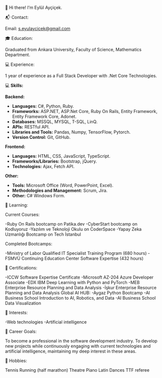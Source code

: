 👋 Hi there! I’m Eylül Ayçiçek.

📬 Contact:

Email: s.eyulaycicek@gmail.com

🎓 Education:

Graduated from Ankara University, Faculty of Science, Mathematics Department.

💻 Experience:

1 year of experience as a Full Stack Developer with .Net Core Technologies.

💻 **Skills:**

**Backend:**
- **Languages:** C#, Python, Ruby.
- **Frameworks:** ASP.NET, ASP.Net Core, Ruby On Rails, Entity Framework, Entity Framework Core, Adonet.
- **Databases:** MSSQL, MYSQL, T-SQL, LinQ.
- **APIs:** RESTful API.
- **Libraries and Tools:** Pandas, Numpy, TensorFlow, Pytorch.
- **Version Control:** Git, GitHub.

**Frontend:**
- **Languages:** HTML, CSS, JavaScript, TypeScript.
- **Frameworks/Libraries:** Bootstrap, jQuery.
- **Technologies:** Ajax, Fetch API.

**Other:**
- **Tools:** Microsoft Office (Word, PowerPoint, Excel).
- **Methodologies and Management:** Scrum, Jira.
- **Other:** C# Windows Form.


🌱 Learning:

Current Courses:

-Ruby On Rails bootcamp on Patika.dev
-CyberStart bootcamp on Kodluyoruz
-Yazılım ve Teknoloji Okulu on CoderSpace
-Yapay Zeka Uzmanlığı Bootcamp on Tech İstanbul

Completed Bootcamps:

-Ministry of Labor Qualified IT Specialist Training Program (680 hours)
-FSMVÜ Continuing Education Center Software Expertise (432 hours)

📜 Certifications:

-ICCW Software Expertise Certificate
-Microsoft AZ-204 Azure Developer Associate
-EDX IBM Deep Learning with Python and PyTorch
-MEB Enterprise Resource Planning and Data Analysis
-İşkur Enterprise Resource Planning and Data Analysis
Global AI HUB:
-Aygaz Python Bootcamp
-AI Business School Introduction to AI, Robotics, and Data
-AI Business School Data Visualization

👀 Interests:

-Web technologies
-Artificial intelligence

💼 Career Goals:

To become a professional in the software development industry.
To develop new projects while continuously engaging with current technologies and artificial intelligence, maintaining my deep interest in these areas.

🎵 Hobbies:

Tennis
Running (half marathon)
Theatre
Piano
Latin Dances
TTF referee


